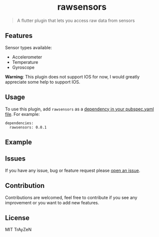 <h1 align="center">
    rawsensors
</h1>

> A flutter plugin that lets you access raw data from sensors

## Features
Sensor types available:
- Accelerometer
- Temperature
- Gyroscope

**Warning**: This plugin does not support IOS for now, I would greatly appreciate some help to support IOS.

## Usage
To use this plugin, add `rawsensors` as a [dependency in your pubspec.yaml file](https://flutter.dev/docs/development/packages-and-plugins/using-packages). For example:
```
dependencies:
  rawsensors: 0.0.1
```

## Example

## Issues
If you have any issue, bug or feature request please [open an issue](https://github.com/TrAyZeN/rawsensors/issues/new).

## Contribution
Contributions are welcomed, feel free to contribute if you see any improvement or you want to add new features.

## License
MIT TrAyZeN

